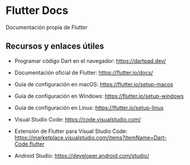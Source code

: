 # Flutter Docs

Documentación propia de Flutter

## Recursos y enlaces útiles

- Programar código Dart en el navegador: https://dartpad.dev/

- Documentación oficial de Flutter: https://flutter.io/docs/

- Guía de configuración en macOS: https://flutter.io/setup-macos

- Guía de configuración en Windows: https://flutter.io/setup-windows

- Guía de configuración en Linux: https://flutter.io/setup-linux

- Visual Studio Code: https://code.visualstudio.com/

- Extensión de Flutter para Visual Studio Code: https://marketplace.visualstudio.com/items?itemName=Dart-Code.flutter

- Android Studio: https://developer.android.com/studio/